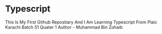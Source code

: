 # Typescript
This Is My First Github Repostiary And I Am Learning Typescript From Piaic Karachi Batch 51 Quater 1
Author - Muhammad Bin Zohaib

